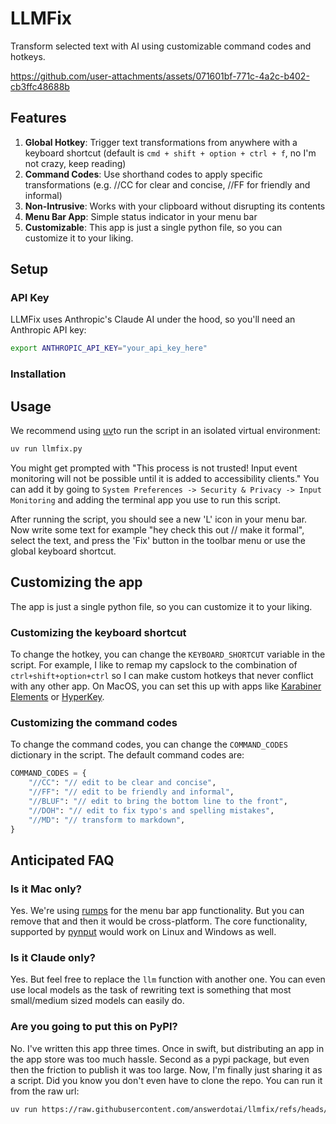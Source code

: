 # LLMFix

Transform selected text with AI using customizable command codes and hotkeys.

https://github.com/user-attachments/assets/071601bf-771c-4a2c-b402-cb3ffc48688b

## Features

1. **Global Hotkey**: Trigger text transformations from anywhere with a keyboard shortcut (default is `cmd + shift + option + ctrl + f`, no I'm not crazy, keep reading)
2. **Command Codes**: Use shorthand codes to apply specific transformations (e.g. //CC for clear and concise, //FF for friendly and informal)
3. **Non-Intrusive**: Works with your clipboard without disrupting its contents
4. **Menu Bar App**: Simple status indicator in your menu bar
5. **Customizable**: This app is just a single python file, so you can customize it to your liking.

## Setup

### API Key
LLMFix uses Anthropic's Claude AI under the hood, so you'll need an Anthropic API key:

```bash
export ANTHROPIC_API_KEY="your_api_key_here"
```

### Installation

## Usage

We recommend using [uv](https://docs.astral.sh/uv/getting-started/installation/)to run the script in an isolated virtual environment:

```bash
uv run llmfix.py
```

You might get prompted with "This process is not trusted! Input event monitoring will not be possible until it is added to accessibility clients." You can add it by going to `System Preferences -> Security & Privacy -> Input Monitoring` and adding the terminal app you use to run this script.

After running the script, you should see a new 'L' icon in your menu bar.
Now write some text for example "hey check this out // make it formal", select the text, and press the 'Fix' button in the toolbar menu or use the global keyboard shortcut.

## Customizing the app

The app is just a single python file, so you can customize it to your liking.

### Customizing the keyboard shortcut

To change the hotkey, you can change the `KEYBOARD_SHORTCUT` variable in the script. For example, I like to remap my capslock to the combination of `ctrl+shift+option+ctrl` so I can make custom hotkeys that never conflict with any other app. On MacOS, you can set this up with apps like [Karabiner Elements](https://karabiner-elements.pqrs.org/) or [HyperKey](https://hyperkey.app/).

### Customizing the command codes

To change the command codes, you can change the `COMMAND_CODES` dictionary in the script.
The default command codes are:

```python
COMMAND_CODES = {
    "//CC": "// edit to be clear and concise",
    "//FF": "// edit to be friendly and informal",
    "//BLUF": "// edit to bring the bottom line to the front",
    "//DOH": "// edit to fix typo's and spelling mistakes",
    "//MD": "// transform to markdown",
}
```

## Anticipated FAQ

### Is it Mac only?
Yes. We're using [rumps](https://github.com/jaredks/rumps) for the menu bar app functionality. But you can remove that and then it would be cross-platform. The core functionality, supported by [pynput](https://github.com/moses-palmer/pynput) would work on Linux and Windows as well.

### Is it Claude only?
Yes. But feel free to replace the `llm` function with another one. You can even use local models as the task of rewriting text is something that most small/medium sized models can easily do.

### Are you going to put this on PyPI?
No. I've written this app three times. Once in swift, but distributing an app in the app store was too much hassle. Second as a pypi package, but even then the friction to publish it was too large. Now, I'm finally just sharing it as a script. Did you know you don't even have to clone the repo. You can run it from the raw url:

```bash
uv run https://raw.githubusercontent.com/answerdotai/llmfix/refs/heads/main/llmfix.py
```
